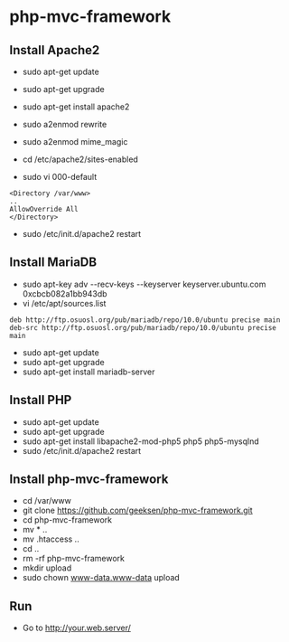 php-mvc-framework
=================

<!--
sudo apt-get install nginx
sudo apt-get install php-fpm

vi /etc/php5/fpm/php.ini
cgi.fix_pathinfo=0

sudo vi /etc/nginx/sites-available/default
server {
        listen 80 default_server;
        listen [::]:80 default_server ipv6only=on;

        root /var/www/html;
	
        autoindex off;
        index index.php;

        server_name localhost;

        location ~* \.(ico|css|js|gif|jpe?g|png)(\?[0-9]+)?$ {
                expires max;
                log_not_found off;
        }

        location / {
                try_files $uri $uri/ /index.php;

                location = /index.php {
                        fastcgi_pass unix:/var/run/php5-fpm.sock;
                        include fastcgi_params;
                        fastcgi_param SCRIPT_FILENAME $document_root$fastcgi_script_name;
                }
        }

        location ~ \.php$ {
                return 444;
        }
}
-->

Install Apache2
---------------
* sudo apt-get update
* sudo apt-get upgrade
* sudo apt-get install apache2
* sudo a2enmod rewrite
* sudo a2enmod mime_magic

* cd /etc/apache2/sites-enabled
* sudo vi 000-default
```
<Directory /var/www>
..
AllowOverride All
</Directory>
```

* sudo /etc/init.d/apache2 restart

Install MariaDB
---------------
* sudo apt-key adv --recv-keys --keyserver keyserver.ubuntu.com 0xcbcb082a1bb943db
* vi /etc/apt/sources.list
```
deb http://ftp.osuosl.org/pub/mariadb/repo/10.0/ubuntu precise main
deb-src http://ftp.osuosl.org/pub/mariadb/repo/10.0/ubuntu precise main
```

* sudo apt-get update
* sudo apt-get upgrade
* sudo apt-get install mariadb-server

<!--
Install HandlerSocket
---------------------
* sudo vi /etc/mysql/my.cnf
```
[mysqld]
..
handlersocket_address = 127.0.0.1
handlersocket_port = 9998
handlersocket_port_wr = 9999
```

* mysql -u root -p
* INSTALL PLUGIN handlersocket SONAME 'handlersocket.so';
* exit
* sudo /etc/init.d/mysql restart
* mysql -u root -p
* SHOW PROCESSLIST;
* exit
-->

Install PHP
-----------
* sudo apt-get update
* sudo apt-get upgrade
* sudo apt-get install libapache2-mod-php5 php5 php5-mysqlnd
* sudo /etc/init.d/apache2 restart

Install php-mvc-framework
-------------------------
* cd /var/www
* git clone https://github.com/geeksen/php-mvc-framework.git
* cd php-mvc-framework
* mv * ..
* mv .htaccess ..
* cd ..
* rm -rf php-mvc-framework
* mkdir upload
* sudo chown www-data.www-data upload

Run
---
* Go to http://your.web.server/
